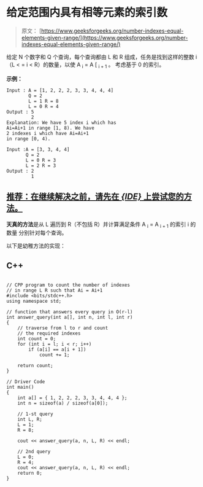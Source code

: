 # 给定范围内具有相等元素的索引数

> 原文： [https://www.geeksforgeeks.org/number-indexes-equal-elements-given-range/](https://www.geeksforgeeks.org/number-indexes-equal-elements-given-range/)

给定 N 个数字和 Q 个查询，每个查询都由 L 和 R 组成，任务是找到这样的整数 i（L < = i < R）的数量，以使 A <sub>i</sub> = A [ <sub>i + 1</sub> 。 考虑基于 0 的索引。

**示例：**

```
Input : A = [1, 2, 2, 2, 3, 3, 4, 4, 4] 
        Q = 2 
        L = 1 R = 8 
        L = 0 R = 4 
Output : 5 
         2
Explanation: We have 5 index i which has 
Ai=Ai+1 in range [1, 8). We have 
2 indexes i which have Ai=Ai+1
in range [0, 4). 

Input :A = [3, 3, 4, 4] 
       Q = 2
       L = 0 R = 3
       L = 2 R = 3 
Output : 2 
         1

```

## [推荐：在继续解决之前，请先在 ***<u>{IDE}</u>*** 上尝试您的方法。](https://ide.geeksforgeeks.org/)

**天真的方法**是从 L 遍历到 R（不包括 R）并计算满足条件 A <sub>i</sub> = A <sub>i + 1</sub> 的索引 i 的数量 分别针对每个查询。

以下是幼稚方法的实现：

## C++ 

```

// CPP program to count the number of indexes 
// in range L R such that Ai = Ai+1 
#include <bits/stdc++.h> 
using namespace std; 

// function that answers every query in O(r-l) 
int answer_query(int a[], int n, int l, int r) 
{ 
    // traverse from l to r and count 
    // the required indexes 
    int count = 0; 
    for (int i = l; i < r; i++) 
        if (a[i] == a[i + 1]) 
            count += 1; 

    return count; 
} 

// Driver Code 
int main() 
{ 
    int a[] = { 1, 2, 2, 2, 3, 3, 4, 4, 4 }; 
    int n = sizeof(a) / sizeof(a[0]); 

    // 1-st query 
    int L, R; 
    L = 1; 
    R = 8; 

    cout << answer_query(a, n, L, R) << endl; 

    // 2nd query 
    L = 0; 
    R = 4; 
    cout << answer_query(a, n, L, R) << endl; 
    return 0; 
} 

```